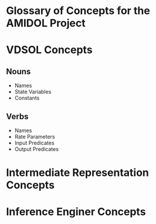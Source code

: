 # Glossary of Concepts for the AMIDOL Project

# VDSOL Concepts

## Nouns
* Names
* State Variables
* Constants

## Verbs
* Names
* Rate Parameters
* Input Predicates
* Output Predicates

# Intermediate Representation Concepts

# Inference Enginer Concepts
